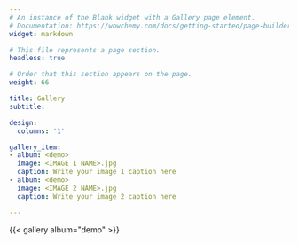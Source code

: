 ```yaml
---
# An instance of the Blank widget with a Gallery page element.
# Documentation: https://wowchemy.com/docs/getting-started/page-builder/
widget: markdown

# This file represents a page section.
headless: true

# Order that this section appears on the page.
weight: 66

title: Gallery
subtitle:

design:
  columns: '1'

gallery_item:
- album: <demo>
  image: <IMAGE 1 NAME>.jpg
  caption: Write your image 1 caption here
- album: <demo>
  image: <IMAGE 2 NAME>.jpg
  caption: Write your image 2 caption here

---
```


{{< gallery album="demo" >}}

